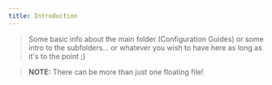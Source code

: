 ```yaml
---
title: Introduction
---
```


> Some basic info about the main folder (Configuration Guides) or some intro to the subfolders... or whatever you wish to have here as long as it's to the point ;) 

> **NOTE:** There can be more than just one floating file!
